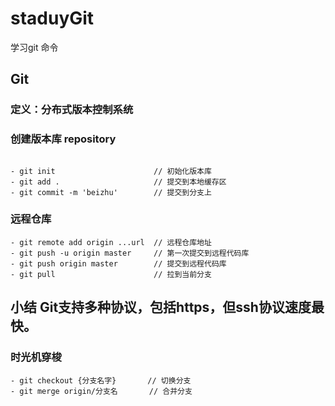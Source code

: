 # staduyGit
学习git 命令

## Git 

### 定义：分布式版本控制系统

### 创建版本库 repository

```

- git init                      // 初始化版本库
- git add .                     // 提交到本地缓存区 
- git commit -m 'beizhu'        // 提交到分支上

```

### 远程仓库

```
- git remote add origin ...url  // 远程仓库地址
- git push -u origin master     // 第一次提交到远程代码库
- git push origin master        // 提交到远程代码库
- git pull                      // 拉到当前分支
```

## 小结  Git支持多种协议，包括https，但ssh协议速度最快。


### 时光机穿梭

```
- git checkout {分支名字}       // 切换分支
- git merge origin/分支名       // 合并分支

```
